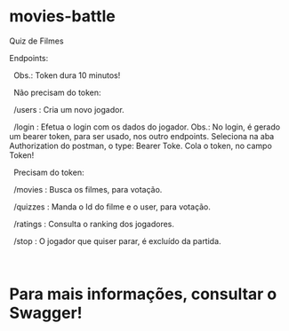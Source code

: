 # movies-battle
Quiz de Filmes

Endpoints:


&nbsp;
Obs.: Token dura 10 minutos!

&nbsp;
Não precisam do token:


&nbsp;
/users : Cria um novo jogador.


&nbsp;
/login : Efetua o login com os dados do jogador.
         Obs.: No login, é gerado um bearer token, para ser usado, nos outro endpoints.
         Seleciona na aba Authorization do postman, o type: Bearer Toke. Cola o token, no campo Token!


&nbsp;
Precisam do token:

&nbsp;
/movies : Busca os filmes, para votação.


&nbsp;
/quizzes : Manda o Id do filme e o user, para votação.


&nbsp;
/ratings : Consulta o ranking dos jogadores.


&nbsp;
/stop : O jogador que quiser parar, é excluído da partida.


&nbsp;
# Para mais informações, consultar o Swagger!
